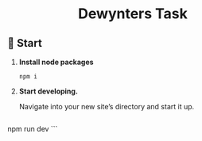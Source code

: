 

<h1 align="center">
  Dewynters Task
</h1>


## 🚀 Start

1.  **Install node packages**

    

    ```shell
    npm i 
    ```

1.  **Start developing.**

    Navigate into your new site’s directory and start it up.

    ```shell
  npm run dev
    ```

